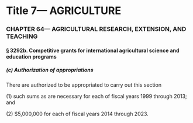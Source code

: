 
# Title 7— AGRICULTURE
### CHAPTER 64— AGRICULTURAL RESEARCH, EXTENSION, AND TEACHING
#### § 3292b. Competitive grants for international agricultural science and education programs
##### (c) Authorization of appropriations

There are authorized to be appropriated to carry out this section

(1) such sums as are necessary for each of fiscal years 1999 through 2013; and

(2) $5,000,000 for each of fiscal years 2014 through 2023.
